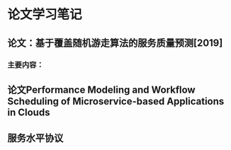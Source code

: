 
# 论文学习笔记
## 论文：基于覆盖随机游走算法的服务质量预测[2019]
### 主要内容：
## 论文Performance Modeling and Workflow Scheduling of Microservice-based Applications in Clouds

## 服务水平协议